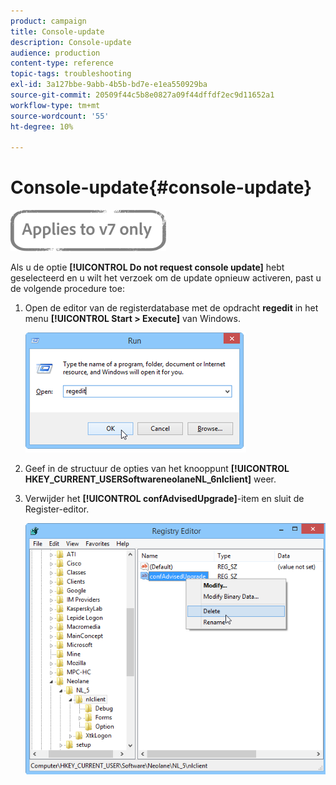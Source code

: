 ```yaml
---
product: campaign
title: Console-update
description: Console-update
audience: production
content-type: reference
topic-tags: troubleshooting
exl-id: 3a127bbe-9abb-4b5b-bd7e-e1ea550929ba
source-git-commit: 20509f44c5b8e0827a09f44dffdf2ec9d11652a1
workflow-type: tm+mt
source-wordcount: '55'
ht-degree: 10%

---
```


# Console-update{#console-update}

![](../../assets/v7-only.svg)

Als u de optie **[!UICONTROL Do not request console update]** hebt geselecteerd en u wilt het verzoek om de update opnieuw activeren, past u de volgende procedure toe:

1. Open de editor van de registerdatabase met de opdracht **regedit** in het menu **[!UICONTROL Start > Execute]** van Windows.

   ![](assets/ncs_console_update_1.png)

1. Geef in de structuur de opties van het knooppunt **[!UICONTROL HKEY_CURRENT_USERSoftwareneolaneNL_6nlclient]** weer.
1. Verwijder het **[!UICONTROL confAdvisedUpgrade]**-item en sluit de Register-editor.

   ![](assets/ncs_console_update_2.png)
